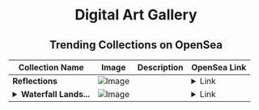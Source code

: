 <div align="center">

# Digital Art Gallery

## Trending Collections on OpenSea

| Collection Name                       | Image                                                                                     | Description                       | OpenSea Link                                                                                          |
|---------------------------------------|-------------------------------------------------------------------------------------------|-----------------------------------|--------------------------------------------------------------------------------------------------------|
| **Reflections** | ![Image](https://i.seadn.io/s/raw/files/7c2fd099231390d28845a62d0013f2a9.png?w=500&auto=format?w=200&auto=format) |  | <details><summary>Link</summary>[Reflections](https://opensea.io/collection/reflections-84)</details> |
| **<details><summary>Waterfall Lands...</summary>Waterfall Landscape</details>** | ![Image](https://i.seadn.io/s/raw/files/4113cdb2774d82ec1f93cc7deddb311c.jpg?w=500&auto=format?w=200&auto=format) |  | <details><summary>Link</summary>[Waterfall Landscape](https://opensea.io/collection/waterfall-landscape-1)</details> |

</div>